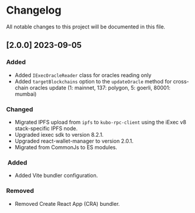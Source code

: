 # Changelog

All notable changes to this project will be documented in this file.

## [2.0.0] 2023-09-05

### Added

- Added `IExecOracleReader` class for oracles reading only
- Added `targetBlockchains` option to the `updateOracle` method for cross-chain oracles update (1: mainnet, 137: polygon, 5: goerli, 80001: mumbai)

### Changed

- Migrated IPFS upload from `ipfs` to `kubo-rpc-client` using the iExec v8 stack-specific IPFS node.
- Upgraded iexec sdk to version 8.2.1.
- Upgraded react-wallet-manager to version 2.0.1.
- Migrated from CommonJs to ES modules.

###  Added

- Added Vite bundler configuration.

### Removed

- Removed Create React App (CRA) bundler.
